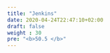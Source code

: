 ```yaml
---
title: "Jenkins"
date: 2020-04-24T22:47:10+02:00
draft: false
weight : 30
pre: "<b>50.5 </b>"
--- 
```

